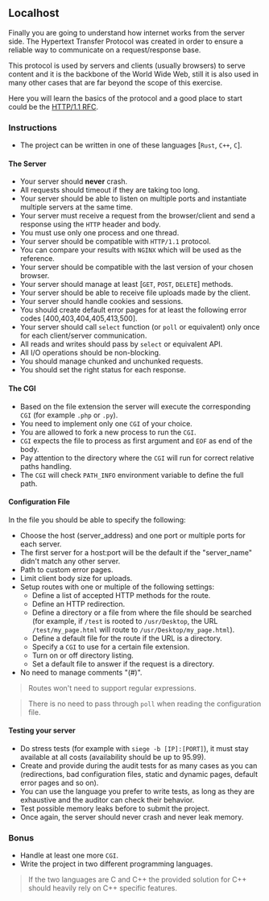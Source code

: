 ## Localhost

Finally you are going to understand how internet works from the server side. The Hypertext Transfer Protocol was created in order to ensure a reliable way to communicate on a request/response base.

This protocol is used by servers and clients (usually browsers) to serve content and it is the backbone of the World Wide Web, still it is also used in many other cases that are far beyond the scope of this exercise.

Here you will learn the basics of the protocol and a good place to start could be the [HTTP/1.1 RFC](https://www.rfc-editor.org/rfc/rfc9112.html).


### Instructions

- The project can be written in one of these languages [`Rust`, `C++`, `C`].

#### The Server

- Your server should **never** crash.
- All requests should timeout if they are taking too long.
- Your server should be able to listen on multiple ports and instantiate multiple servers at the same time.
- Your server must receive a request from the browser/client and send a response using the `HTTP` header and body.
- You must use only one process and one thread.
- Your server should be compatible with `HTTP/1.1` protocol.
- You can compare your results with `NGINX` which will be used as the reference.
- Your server should be compatible with the last version of your chosen browser.
- Your server should manage at least [`GET`, `POST`, `DELETE`] methods.
- Your server should be able to receive file uploads made by the client.
- Your server should handle cookies and sessions.
- You should create default error pages for at least the following error codes [400,403,404,405,413,500].
- Your server should call `select` function (or `poll` or equivalent) only once for each client/server communication.
- All reads and writes should pass by `select` or equivalent API.
- All I/O operations should be non-blocking.
- You should manage chunked and unchunked requests.
- You should set the right status for each response.

#### The CGI
- Based on the file extension the server will execute the corresponding `CGI` (for example `.php` or `.py`).
- You need to implement only one `CGI` of your choice.
- You are allowed to fork a new process to run the `CGI`.
- `CGI` expects the file to process as first argument and `EOF` as end of the body.
- Pay attention to the directory where the `CGI` will run for correct relative paths handling.
- The `CGI` will check `PATH_INFO` environment variable to define the full path.
	
#### Configuration File

In the file you should be able to specify the following:

- Choose the host (server_address) and one port or multiple ports for each server.
- The first server for a host:port will be the default if the "server_name" didn't match any other server.
- Path to custom error pages.
- Limit client body size for uploads.
- Setup routes with one or multiple of the following settings:
  - Define a list of accepted HTTP methods for the route.
  - Define an HTTP redirection.
  - Define a directory or a file from where the file should be searched (for example, if `/test` is rooted to `/usr/Desktop`, the URL `/test/my_page.html` will route to `/usr/Desktop/my_page.html`).
  - Define a default file for the route if the URL is a directory.
  - Specify a `CGI` to use for a certain file extension.
  - Turn on or off directory listing.
  - Set a default file to answer if the request is a directory.
- No need to manage comments "(#)".

> Routes won't need to support regular expressions.

> There is no need to pass through `poll` when reading the configuration file.

#### Testing your server
- Do stress tests (for example with `siege -b [IP]:[PORT]`), it must stay available at all costs (availability should be up to 95.99).
- Create and provide during the audit tests for as many cases as you can (redirections, bad configuration files, static and dynamic pages, default error pages and so on).
- You can use the language you prefer to write tests, as long as they are exhaustive and the auditor can check their behavior.
- Test possible memory leaks before to submit the project.
- Once again, the server should never crash and never leak memory.

### Bonus
- Handle at least one more `CGI`.
- Write the project in two different programming languages.

> If the two languages are C and C++ the provided solution for C++ should heavily rely on C++ specific features.
